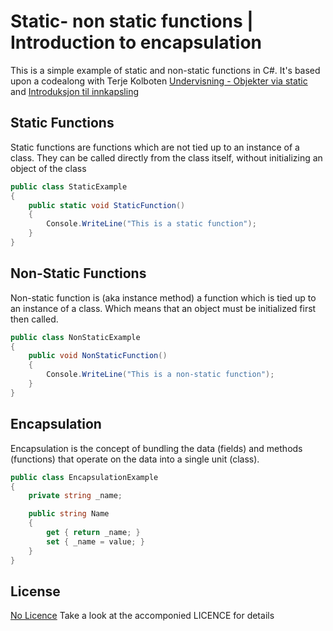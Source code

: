 # Static- non static functions | Introduction to encapsulation

This is a simple example of static and non-static functions in C#.
It's based upon a codealong with Terje Kolboten 
[Undervisning - Objekter via static](https://www.youtube.com/watch?v=aoh-XvXdyCA) and 
[Introduksjon til innkapsling](https://www.youtube.com/watch?v=Zo_ul94-L9E&t=1s )

## Static Functions

Static functions are functions which are not tied up to an instance of a class. 
They can be called directly from the class itself, without  initializing an object of the class

```csharp
public class StaticExample
{
	public static void StaticFunction()
	{
		Console.WriteLine("This is a static function");
	}
}
```

## Non-Static Functions

Non-static function is (aka instance method) a function which is tied up to an instance of a class.
Which means that an object must be initialized first then called.

```csharp
public class NonStaticExample
{
	public void NonStaticFunction()
	{
		Console.WriteLine("This is a non-static function");
	}
}
```

## Encapsulation

Encapsulation is the concept of bundling the data (fields) and methods (functions)
that operate on the data into a single unit (class).

```csharp
public class EncapsulationExample
{
	private string _name;

	public string Name
	{
		get { return _name; }
		set { _name = value; }
	}
}
```

## License
[No Licence](https://choosealicense.com/no-permission/)
Take a look at the accomponied LICENCE for details

